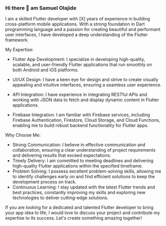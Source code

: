 ### Hi there 👋 am Samuel Olajide 
I am a skilled Flutter developer with [X] years of experience in building cross-platform mobile applications. With a strong foundation in Dart programming language and a passion for creating beautiful and performant user interfaces, I have developed a deep understanding of the Flutter framework.

My Expertise:
- Flutter App Development: I specialize in developing high-quality, scalable, and user-friendly Flutter applications that run smoothly on both Android and iOS platforms.
- UI/UX Design: I have a keen eye for design and strive to create visually appealing and intuitive interfaces, ensuring a seamless user experience.

- API Integration: I have experience in integrating RESTful APIs and working with JSON data to fetch and display dynamic content in Flutter applications.
- Firebase Integration: I am familiar with Firebase services, including Firebase Authentication, Firestore, Cloud Storage, and Cloud Functions, enabling me to build robust backend functionality for Flutter apps.


Why Choose Me:
- Strong Communication: I believe in effective communication and collaboration, ensuring a clear understanding of project requirements and delivering results that exceed expectations.
- Timely Delivery: I am committed to meeting deadlines and delivering high-quality Flutter applications within the specified timeframe.
- Problem Solving: I possess excellent problem-solving skills, allowing me to identify challenges early on and find efficient solutions to keep the development process on track.
- Continuous Learning: I stay updated with the latest Flutter trends and best practices, constantly improving my skills and exploring new technologies to deliver cutting-edge solutions.

If you are looking for a dedicated and talented Flutter developer to bring your app idea to life, I would love to discuss your project and contribute my expertise to its success. Let's create something amazing together!
<!--
**ola-samuel10/ola-samuel10** is a ✨ _special_ ✨ repository because its `README.md` (this file) appears on your GitHub profile.

Here are some ideas to get you started:

- 🔭 I’m currently working on ...
- 🌱 I’m currently learning ...
- 👯 I’m looking to collaborate on ...
- 🤔 I’m looking for help with ...
- 💬 Ask me about ...
- 📫 How to reach me: ...
- 😄 Pronouns: ...
- ⚡ Fun fact: ...
-->
